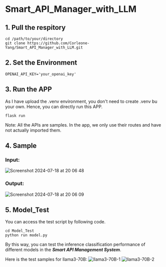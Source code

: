 # Smart_API_Manager_with_LLM
## 1. Pull the respitory
```
cd /path/to/your/directory  
git clone https://github.com/Corleone-Yang/Smart_API_Manager_with_LLM.git
```
## 2. Set the Environment
```
OPENAI_API_KEY='your_openai_key'
```

## 3. Run the APP
As I have upload the .venv environment, you don't need to create .venv bu your own.
Hence, you can directly run this APP.
```
flask run
```
Note: All the APIs are samples. In the app, we only use their routes and have not actually imported them.

## 4. Sample
### Input:
![Screenshot 2024-07-18 at 20 06 48](https://github.com/user-attachments/assets/5093a713-0dc9-4aa8-8aaa-e6e7021bd5d7)

### Output:
![Screenshot 2024-07-18 at 20 06 09](https://github.com/user-attachments/assets/3d94af0a-c102-4fc0-831c-22d7f1d45bcf)

## 5. Model_Test
You can access the test script by following code.
```
cd Model_Test
python run model.py
```
By this way, you can test the inference classification performance of different models in the ***Smart API Management System***.

Here is the test samples for llama3-70B:
![llama3-70B-1](https://github.com/user-attachments/assets/f94b4eb6-8883-49f6-b5f1-3c0618371545)
![llama3-70B-2](https://github.com/user-attachments/assets/cf01e2f6-7205-41f1-b302-ff91c032cdbb)

